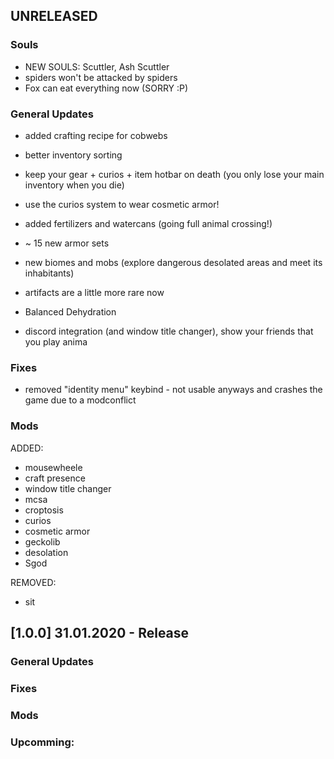 ## UNRELEASED
### Souls 
+ NEW SOULS: Scuttler, Ash Scuttler
+ spiders won't be attacked by spiders
+ Fox can eat everything now (SORRY :P)

### General Updates
+ added crafting recipe for cobwebs
+ better inventory sorting
+ keep your gear + curios + item hotbar on death (you only lose your main inventory when you die)
+ use the curios system to wear cosmetic armor!
+ added fertilizers and watercans (going full animal crossing!)
+ ~ 15 new armor sets
+ new biomes and mobs (explore dangerous desolated areas and meet its inhabitants)
+ artifacts are a little more rare now
+ Balanced Dehydration

+ discord integration (and window title changer), show your friends that you play anima

### Fixes
+ removed "identity menu" keybind - not usable anyways and crashes the game due to a modconflict

### Mods
ADDED:
+ mousewheele
+ craft presence
+ window title changer
+ mcsa
+ croptosis
+ curios
+ cosmetic armor
+ geckolib
+ desolation
+ Sgod

REMOVED:
+ sit 

## [1.0.0] 31.01.2020 - Release
### General Updates


### Fixes


### Mods


### Upcomming:
